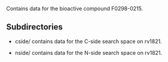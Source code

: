 Contains data for the bioactive compound F0298-0215.

## Subdirectories

- cside/ contains data for the C-side search space on rv1821.

- nside/ contains data for the N-side search space on rv1821.

